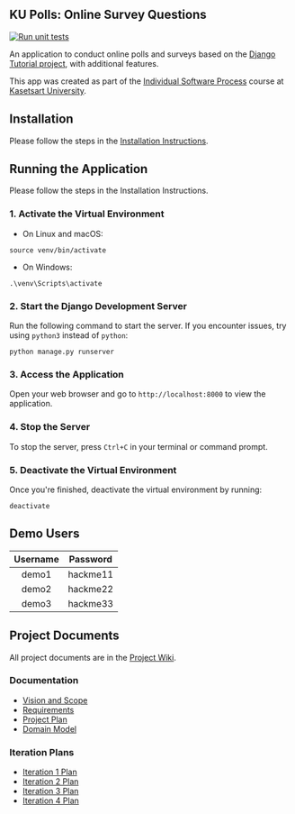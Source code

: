 ## KU Polls: Online Survey Questions 
[![Run unit tests](https://github.com/PHIMNADA024/ku-polls/actions/workflows/run_unittests.yml/badge.svg)](https://github.com/PHIMNADA024/ku-polls/actions/workflows/run_unittests.yml)


An application to conduct online polls and surveys based
on the [Django Tutorial project](https://docs.djangoproject.com/en/5.1/intro/tutorial01/), with
additional features.

This app was created as part of the [Individual Software Process](
https://cpske.github.io/ISP) course at [Kasetsart University](https://www.ku.ac.th).

## Installation
Please follow the steps in the [Installation Instructions](Installation.md).

## Running the Application
Please follow the steps in the Installation Instructions.

### 1. Activate the Virtual Environment
* On Linux and macOS:
```
source venv/bin/activate
```
* On Windows:
```
.\venv\Scripts\activate
```
### 2. Start the Django Development Server
Run the following command to start the server. If you encounter issues, try using ```python3``` instead of ```python```:
```
python manage.py runserver
```
### 3. Access the Application
Open your web browser and go to ```http://localhost:8000``` to view the application.
### 4. Stop the Server
To stop the server, press ```Ctrl+C``` in your terminal or command prompt.
### 5. Deactivate the Virtual Environment
Once you're finished, deactivate the virtual environment by running:
``` 
deactivate
```
## Demo Users
| Username | Password |
|:--------:|----------|
|  demo1   | hackme11 |
|  demo2   | hackme22 |
|  demo3   | hackme33 |

## Project Documents

All project documents are in the [Project Wiki](../../wiki/Home).

### Documentation
- [Vision and Scope](../../wiki/Vision-and-Scope)
- [Requirements](../../wiki/Requirements)
- [Project Plan](../../wiki/Project-Plan)
- [Domain Model](../../wiki/Domain-Model)

### Iteration Plans
- [Iteration 1 Plan](../../wiki/Iteration-1-Plan)
- [Iteration 2 Plan](../../wiki/Iteration-2-Plan)
- [Iteration 3 Plan](../../wiki/Iteration-3-Plan)
- [Iteration 4 Plan](../../wiki/Iteration-4-Plan)
